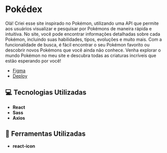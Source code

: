 # Pokédex
Olá! Criei esse site inspirado no Pokémon, utilizando uma API que permite aos usuários visualizar e pesquisar por Pokémons de maneira rápida e intuitiva. No site, você pode encontrar informações detalhadas sobre cada Pokémon, incluindo suas habilidades, tipos, evoluções e muito mais. Com a funcionalidade de busca, é fácil encontrar o seu Pokémon favorito ou descobrir novos Pokémons que você ainda não conhece. Venha explorar o mundo Pokémon no meu site e descubra todas as criaturas incríveis que estão esperando por você!

- [Figma](https://www.figma.com/design/8eDMO7xt6Y60DUPHkVFURs/Projetos?node-id=55-3&t=EU4WdQtg4UEsr3d6-1)
- [Deploy](https://pokedex-tawny-nine.vercel.app/)

## 💻 Tecnologias Utilizadas

* **React**
* **Sass**
* **Axios**

## 🔧 Ferramentas Utilizadas

* **react-icon**